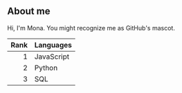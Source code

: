 ## About me

Hi, I'm Mona. You might recognize me as GitHub's mascot.

| Rank | Languages |
|-----:|-----------|
|     1| JavaScript|
|     2| Python    |
|     3| SQL       |
